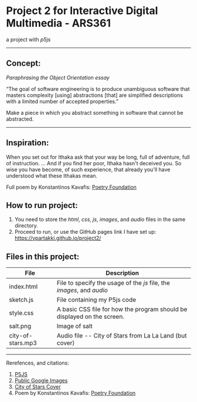 # Project 2 for Interactive Digital Multimedia - ARS361

a project with *p5js* 

***


## Concept:
*Paraphrasing the Object Orientation essay*

“The goal of software engineering is to produce unambiguous software that masters complexity [using] abstractions [that] are simplified descriptions with a limited number of accepted properties.”

Make a piece in which you abstract something in software that cannot be abstracted.

***

## Inspiration:

When you set out for Ithaka
ask that your way be long,
full of adventure, full of instruction.
...
And if you find her poor, Ithaka hasn't deceived you.
So wise you have become, of such experience,
that already you'll have understood what these Ithakas mean.

Full poem by Konstantinos Kavafis: [Poetry Foundation](https://www.poetryfoundation.org/poems/51296/ithaka-56d22eef917ec)

## How to run project:
1. You need to store the _html_, _css_, _js_, _images_, and _audio_ files in the same directory.
2. Proceed to run, or use the GitHub pages link I have set up: https://vpartakki.github.io/project2/


## Files in this project:

File  | Description
------------- | -------------
index.html  | File to specify the usage of the *js* file, the *images*, and *audio*
sketch.js  | File containing my P5js code
style.css  | A basic CSS file for how the program should be displayed on the screen.
salt.png  | Image of salt
city-of-stars.mp3  | Audio file -- City of Stars from La La Land (but cover)


***

Rerefences, and citations:
1. [P5JS](https://p5js.org/)
2. [Public Google Images](https://images.google.com/)
3. [City of Stars Cover](https://soundcloud.com/arizpradana/city-of-stars)
4. Poem by Konstantinos Kavafis: [Poetry Foundation](https://www.poetryfoundation.org/poems/51296/ithaka-56d22eef917ec)

